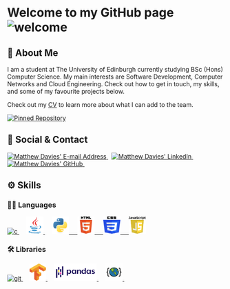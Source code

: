 # Welcome to my GitHub page  <img src="https://raw.githubusercontent.com/arasgungore/arasgungore/main/gifs/waving_hand.gif" alt="welcome" width="33" height="33" />


## 👤 About Me

I am a student at The University of Edinburgh currently studying BSc (Hons) Computer Science. My main interests are Software Development, Computer Networks and Cloud Engineering. 
Check out how to get in touch, my skills, and some of my favourite projects below.

Check out my [CV](https://github.com/MattDavies-code/CV) to learn more about what I can add to the team.

[![Pinned Repository](https://github-readme-stats.vercel.app/api/pin/?username=MattDavies-code&repo=CV)](https://github.com/MattDavies-code/CV)
&nbsp; &nbsp;

## 📇 Social & Contact

<div align="left">
  <a href="mailto:davies.heddwyn.matthew@gmail.com" target="_blank" rel="noreferrer"> <img alt="Matthew Davies' E-mail Address" src="https://img.shields.io/badge/E&#8209;mail-D14836?style=for-the-badge&logo=gmail&logoColor=white" /> </a>
  &nbsp;
  <a href="[https://www.linkedin.com/in/dugaldmacintyre](https://www.linkedin.com/in/matthew-davies-a0931a19b/)" target="_blank" rel="noreferrer"> <img alt="Matthew Davies' LinkedIn" src="https://img.shields.io/badge/LinkedIn-0077B5?style=for-the-badge&logo=linkedin&logoColor=white" /> </a>
  &nbsp;
  <a href="https://github.com/MattDavies-code" target="_blank" rel="noreferrer"> <img alt="Matthew Davies' GitHub" src="https://img.shields.io/badge/GitHub-100000?style=for-the-badge&logo=github&logoColor=white" /> </a>
  &nbsp;
</div>




## ⚙ Skills

### 👨‍💻 Languages

<div align="left">
  <a href="https://www.cprogramming.com" target="_blank" rel="noreferrer"> <img src="https://raw.githubusercontent.com/arasgungore/arasgungore/main/icons/c.svg" alt="c" width="40" height="40" /> </a>
  &nbsp; &nbsp;
  <a href="https://www.java.com" target="_blank" rel="noreferrer"> <img src="https://raw.githubusercontent.com/devicons/devicon/master/icons/java/java-original.svg" alt="java" width="40" height="40" /> </a>
  &nbsp; &nbsp;
  <a href="https://www.python.org" target="_blank" rel="noreferrer"> <img src="https://raw.githubusercontent.com/devicons/devicon/master/icons/python/python-original.svg" alt="python" width="40" height="40" /> 
  &nbsp; &nbsp;
  <a href="https://en.wikipedia.org/wiki/HTML" target="_blank" rel="noreferrer">  <img src="/html_logo.svg.png" alt="html" width="40" height="40" /> 
  &nbsp; &nbsp;
  <a href="https://en.wikipedia.org/wiki/CSS" target="_blank" rel="noreferrer"> <img src="/css_logo.svg.png" alt="css" width="40" height="40" /> 
  &nbsp; &nbsp;
  <a href="https://en.wikipedia.org/wiki/JavaScript" target="_blank" rel="noreferrer"> <img src="/js_logo.svg.png" alt="javascript" width="40" height="40" /> 
  </a>
</div>


### 🛠 Libraries

<div align="left">
  <a href="https://git-scm.com" target="_blank" rel="noreferrer"> <img alt="git" src="https://raw.githubusercontent.com/arasgungore/arasgungore/main/icons/git.svg" width=40 height=40/> </a>
  &nbsp; &nbsp;
  <a href="https://www.tensorflow.org/" target="_blank" rel="noreferrer"> <img alt="tensorflow" src="/Tensorflow_logo.svg.png" height=40/> </a>
  &nbsp; &nbsp;
  <a href="https://pandas.pydata.org/" target="_blank" rel="noreferrer"> <img alt="pandas" src="/Pandas_logo.svg.png" height=40/> </a>
  &nbsp; &nbsp;
  <a href="https://geojson.org/" target="_blank" rel="noreferrer"> <img alt="geojson" src="/geojson-logo.png" height=40/> </a>
  &nbsp; &nbsp;
</div>


